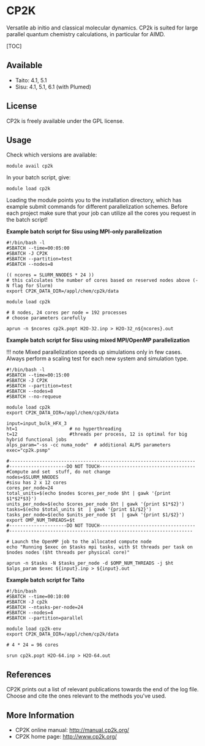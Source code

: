 # CP2K

Versatile ab initio and classical molecular dynamics. CP2k is suited for large parallel quantum chemistry calculations, in
particular for AIMD.

[TOC]

## Available

* Taito: 4.1, 5.1
* Sisu: 4.1, 5.1, 6.1 (with Plumed)

## License

CP2k is freely available under the GPL license.

## Usage

Check which versions are available:

    module avail cp2k

In your batch script, give:

    module load cp2k

Loading the module points you to the installation directory, which has
example submit commands for different parallelization schemes. Before
each project make sure that your job can utilize all the cores you
request in the batch script!

**Example batch script for Sisu using MPI-only parallelization**

```
#!/bin/bash -l
#SBATCH --time=00:05:00
#SBATCH -J CP2K
#SBATCH --partition=test
#SBATCH --nodes=8

(( ncores = SLURM_NNODES * 24 ))
# this calculates the number of cores based on reserved nodes above (-N flag for Slurm)
export CP2K_DATA_DIR=/appl/chem/cp2k/data

module load cp2k

# 8 nodes, 24 cores per node = 192 processes
# choose parameters carefully

aprun -n $ncores cp2k.popt H2O-32.inp > H2O-32_n${ncores}.out
```

**Example batch script for Sisu using mixed MPI/OpenMP parallelization**

!!! note
    Mixed parallelization speeds up simulations only in few cases. Always
    perform a scaling test for each new system and simulation type.

```
#!/bin/bash -l
#SBATCH --time=00:15:00
#SBATCH -J CP2K
#SBATCH --partition=test
#SBATCH --nodes=8
#SBATCH --no-requeue

module load cp2k
export CP2K_DATA_DIR=/appl/chem/cp2k/data

input=input_bulk_HFX_3
ht=1                   # no hyperthreading
t=12                   #threads per process, 12 is optimal for big hybrid functional jobs
alps_param="-ss -cc numa_node"  # additional ALPS parameters
exec="cp2k.psmp"

#--------------------------------------------------------------------
#---------------------DO NOT TOUCH-----------------------------------
#Compute and set  stuff, do not change
nodes=$SLURM_NNODES
#sisu has 2 x 12 cores
cores_per_node=24
total_units=$(echo $nodes $cores_per_node $ht | gawk '{print $1*$2*$3}')
units_per_node=$(echo $cores_per_node $ht | gawk '{print $1*$2}')
tasks=$(echo $total_units $t  | gawk '{print $1/$2}')
tasks_per_node=$(echo $units_per_node $t  | gawk '{print $1/$2}')
export OMP_NUM_THREADS=$t
#---------------------DO NOT TOUCH-----------------------------------
#-------------------------------------------------------------------

# Launch the OpenMP job to the allocated compute node
echo "Running $exec on $tasks mpi tasks, with $t threads per task on $nodes nodes ($ht threads per physical core)"

aprun -n $tasks -N $tasks_per_node -d $OMP_NUM_THREADS -j $ht $alps_param $exec ${input}.inp > ${input}.out
```

**Example batch script for Taito**

```
#!/bin/bash
#SBATCH --time=00:10:00
#SBATCH -J cp2k
#SBATCH --ntasks-per-node=24
#SBATCH --nodes=4
#SBATCH --partition=parallel

module load cp2k-env
export CP2K_DATA_DIR=/appl/chem/cp2k/data

# 4 * 24 = 96 cores

srun cp2k.popt H2O-64.inp > H2O-64.out
```

## References

CP2K prints out a list of relevant publications towards the end of the
log file. Choose and cite the ones relevant to the methods you've used.

## More Information

* CP2K online manual: <http://manual.cp2k.org/>
* CP2K home page: <http://www.cp2k.org/>
